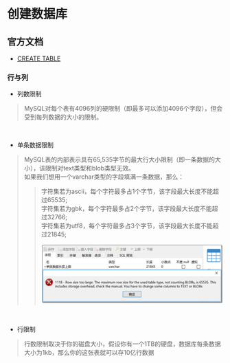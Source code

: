 # 创建数据库

## 官方文档
- [CREATE TABLE](https://dev.mysql.com/doc/refman/8.0/en/create-table.html)

### 行与列
- 列数限制
> MySQL对每个表有4096列的硬限制（即最多可以添加4096个字段），但会受到每列数据的大小的限制。  

&nbsp;
- 单条数据限制
> MySQL表的内部表示具有65,535字节的最大行大小限制（即一条数据的大小），该限制对text类型和blob类型无效。  	
> 如果我们想用一个varchar类型的字段填满一条数据，那么：
> >字符集若为ascii，每个字符最多占1个字节，该字段最大长度不能超过65535;  
> >字符集若为gbk，每个字符最多占2个字节，该字段最大长度不能超过32766;  
> >字符集若为utf8，每个字符最多占3个字节，该字段最大长度不能超过21845;  
> >  
> > ![图1][img_single_data]  

[img_single_data]:https://github.com/VVFIIT/mysql-tutorial/blob/master/Z/image/Lession2/2.1-1.png

&nbsp;
- 行限制								
>	行数限制取决于你的磁盘大小，假设你有一个1TB的硬盘，数据库每条数据大小为1kb，那么你的这张表就可以存10亿行数据							
